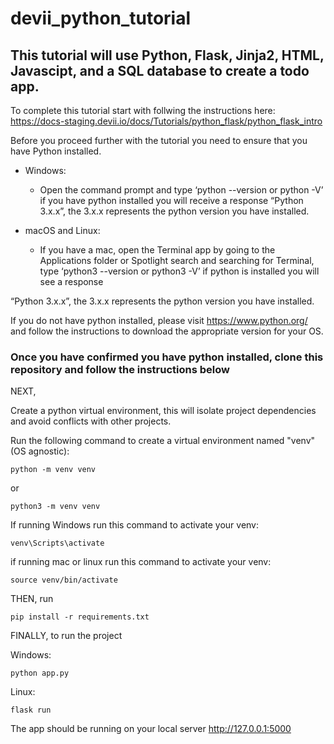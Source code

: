 # devii_python_tutorial

## This tutorial will use Python, Flask, Jinja2, HTML, Javascipt, and a SQL database to create a todo app.

To complete this tutorial start with follwing the instructions here: https://docs-staging.devii.io/docs/Tutorials/python_flask/python_flask_intro

Before you proceed further with the tutorial you need to ensure that you have Python installed.

- Windows:

  - Open the command prompt and type ‘python --version or python -V’ if you have python installed you will receive a response “Python 3.x.x”, the 3.x.x represents the python version you have installed.

- macOS and Linux:

  - If you have a mac, open the Terminal app by going to the Applications folder or Spotlight search and searching for Terminal, type ‘python3 --version or python3 -V’ if python is installed you will see a response

“Python 3.x.x”, the 3.x.x represents the python version you have installed.

If you do not have python installed, please visit https://www.python.org/ and follow the instructions to download the appropriate version for your OS.

### **Once you have confirmed you have python installed, clone this repository and follow the instructions below**

NEXT,

Create a python virtual environment, this will isolate project dependencies and avoid conflicts with other projects.

Run the following command to create a virtual environment named "venv" (OS agnostic):

    python -m venv venv

  or

    python3 -m venv venv

If running Windows run this command to activate your venv:

    venv\Scripts\activate

if running mac or linux run this command to activate your venv:


    source venv/bin/activate

THEN, run

    pip install -r requirements.txt

FINALLY, to run the project

Windows:

    python app.py

Linux:

    flask run

The app should be running on your local server http://127.0.0.1:5000

